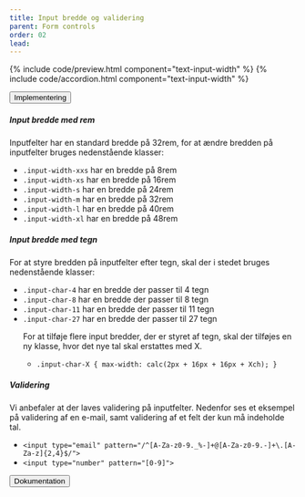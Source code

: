 ```yaml
---
title: Input bredde og validering
parent: Form controls
order: 02
lead: 
---
```


{% include code/preview.html component="text-input-width" %}
{% include code/accordion.html component="text-input-width" %}
<div class="accordion-bordered accordion-docs">
  <button class="button-unstyled accordion-button"
      aria-expanded="true" aria-controls="text-input-width-docs">
    Implementering
  </button>
  <div id="text-input-width-docs" aria-hidden="false" class="accordion-content">
    <h5>Input bredde med rem</h5>
    <p>Inputfelter har en standard bredde på 32rem, for at ændre bredden på inputfelter bruges nedenstående klasser:</p>
    <ul>
      <li><code>.input-width-xxs</code> har en bredde på 8rem</li>
      <li><code>.input-width-xs</code> har en bredde på 16rem</li>
      <li><code>.input-width-s</code> har en bredde på 24rem</li>
      <li><code>.input-width-m</code> har en bredde på 32rem</li>
      <li><code>.input-width-l</code> har en bredde på 40rem</li>
      <li><code>.input-width-xl</code> har en bredde på 48rem</li>
    </ul>
    <h5>Input bredde med tegn</h5>
    <p>For at styre bredden på inputfelter efter tegn, skal der i stedet bruges nedenstående klasser:</p>
    <ul>
      <li><code>.input-char-4</code> har en bredde der passer til 4 tegn</li>
      <li><code>.input-char-8</code> har en bredde der passer til 8 tegn</li>
      <li><code>.input-char-11</code> har en bredde der passer til 11 tegn</li>
      <li><code>.input-char-27</code> har en bredde der passer til 27 tegn</li>
      <p>For at tilføje flere input bredder, der er styret af tegn, skal der tilføjes en ny klasse, hvor det nye tal skal erstattes med X.</p>
      <ul>
        <li><code>.input-char-X { max-width: calc(2px + 16px + 16px + Xch); }</code></li>
      </ul>
    </ul>
    <h5>Validering</h5>
    <p>Vi anbefaler at der laves validering på inputfelter. Nedenfor ses et eksempel på validering af en e-mail, samt validering af et felt der kun må indeholde tal.</p>
    <ul>
      <li><code>&lt;input type="email" pattern="/^[A-Za-z0-9._%-]+@[A-Za-z0-9.-]+\.[A-Za-z]{2,4}$/"&gt;</code></li>
      <li><code>&lt;input type="number" pattern="[0-9]"&gt;</code></li>
    </ul>
  </div>
</div>

<div class="accordion-bordered accordion-docs">
  <button class="button-unstyled accordion-button"
      aria-expanded="true" aria-controls="text-input-width-docs">
    Dokumentation
  </button>
  <div id="text-input-width-docs" aria-hidden="false" class="accordion-content">
    
  </div>
</div>
